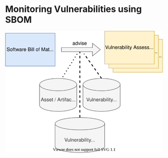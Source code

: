 # Monitoring Vulnerabilities using SBOM

![Vulnerability Dashboards created from SBOM](figures/03-sbom-to-dashboard.svg)
